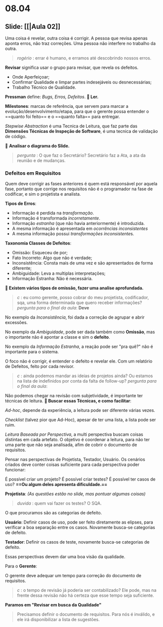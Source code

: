 # 08.04

## Slide: [[|Aula 02]]

Uma coisa é revelar, outra coisa é corrigir. A pessoa que revisa apenas aponta erros, não traz correções. Uma pessoa não interfere no trabalho da outra.

> *rogério* : errar é humano, e erramos até descobrindo nossos erros.

**Revisar** significa usar o grupo para revisar, que revela os defeitos.
- Onde Aperfeiçoar;
- Confirmar Qualidade e limpar partes indesejáveis ou desnecessárias;
- Trabalho Técnico de Qualidade.

**Pressman** define: *Bugs, Erros, Defeitos*. **🚧 Ler.**

**Milestones**: marcas de referência, que servem para marcar a evolução/desenvolvimento/etapa, para que o gerente possa entender o ==quanto foi feito== e o ==quanto falta== para entregar.

*Stepwise Abstraction* é uma Tecnica de Leitura, que faz parte das **Dimensões Técnicas de Inspeção de Software**, é uma tecnica de validação de código.

🚧 **Analisar o diagrama do Slide.**

> *pergunta* : O que faz o Secretário? Secretário faz a Ata, a ata da reunião e de mudanças.

### Defeitos em Requisitos

Quem deve corrigir as fases anteriores é quem está responsável por aquela fase, portanto que corrige nos requisitos não é o programador na fase de codificar, e sim o projetista e analista.

**Tipos de Erros**:
- Informação é perdida na *transformação*.
- Informação é transformada *incorretamente*.
- Informação *estranha* (que não havia anteriormente) é introduzida.
- A mesma informação é apresentada em *ocorrências inconsistentes*
- A mesma informação possui *transformações inconsistente*s.

**Taxonomia Classes de Defeitos**:
- Omissão: Esqueceu de por;
- Fato Incorreto: Algo que não é verdade;
- Inconsistência: Consta mais de uma vez e são apresentados de forma diferente;
- Ambiguidade: Leva a multiplas interpretações;
- Informação Estranha: Não é necessária.

**🚧 Existem vários tipos de omissão, fazer uma analise aprofundada.**

> *c* : eu como gerente, posso cobrar do meu projetista, codificador, sqa, uma forma determinada que quero receber informações? *pergunta para o final da aula*: **Deve**

No exemplo da *Inconsistência*, foi dada a correção de agrupar e abrir excessões.

No exemplo da *Ambiguidade*, pode ser dada também como **Omissão**, mas o importante não é apontar a classe e sim o **defeito**.

No exemplo da *Informação Estranha*, a reação pode ser "pra quê?" não é importante para o sistema.

O foco não é corrigir, é entender o defeito e revelar ele. Com um relatório de Defeitos, feito por cada revisor.

> *c* : ainda podemos mandar as ideias de projetos ainda? Ou estamos na lista de indefinidos por conta da falta de follow-up? *pergunta para o final da aula*: 

Não podemos chegar na revisão com subjetividade, é importante ter técnicas de leitura. **🚧 Buscar essas Técnicas, e como facilitar**:

*Ad-hoc*, depende da experiência, a leitura pode ser diferente várias vezes.

*Checklist* (talvez pior que Ad-Hoc), apesar de ter uma lista, a lista pode ser ruim.

*Leitura Baseada por Perspectiva*, a multi perspectiva buscam coisas distintas em cada artefato. O objetivo é coordenar a leitura, para não ter uma parte que não seja analisada, afim de cobrir o documento de requisitos.

Pensar nas perspectivas de Projetista, Testador, Usuário. Os cenários criados deve conter coisas suficiente para cada perspectiva poder funcionar:

É possível criar um projeto? É possível criar testes? É possível ter casos de uso? **==Ou algum deles apresenta dificuldade.==**

**Projetista**: *(As questões estão no slide, mas pontuar algumas coisas)*

> *duvida* : quem vai fazer os testes? O SQA.

O que procuramos são as categorias de defeito.

**Usuário**: Definir casos de uso, pode ser feito diretamente as elipses, para verificar a boa separação entre os casos. Novamente busca-se categorias de defeito.

**Testador**: Definir os casos de teste, novamente busca-se categorias de defeito.

Essas perspectivas devem dar uma boa visão da qualidade.

Para o **Gerente**:

O gerente deve adequar um tempo para correção do documento de requisitos.

> *c* : o tempo de revisão já poderia ser contabilizado? Ele pode, mas na frente dessa revisão não há certeza que esse tempo seja suficiente.

**Paramos em "Revisar em busca da Qualidade"**

> Precisamos definir o documento de requisitos. Para nós é inválido, e ele irá disponibilizar a lista de sugestões.
